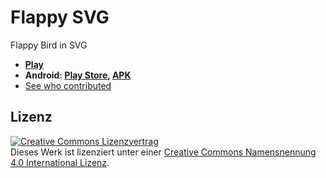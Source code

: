 Flappy SVG
==========

Flappy Bird in SVG 

- **[Play](https://fossasia.github.io/flappy-svg)**
- **Android: [Play Store](https://play.google.com/store/apps/details?id=fossasia.flappysvg),  [APK](FlappySVG_Android/app-release.apk?raw=true)**
- [See who contributed](Contributors.md)

Lizenz
------

[![Creative Commons Lizenzvertrag](https://i.creativecommons.org/l/by/4.0/88x31.png)](http://creativecommons.org/licenses/by/4.0/)  
Dieses Werk ist lizenziert unter einer [Creative Commons Namensnennung 4.0 International Lizenz](http://creativecommons.org/licenses/by/4.0/).
